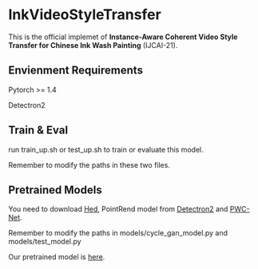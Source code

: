# InkVideoStyleTransfer

This is the official implemet of **Instance-Aware Coherent Video Style Transfer for Chinese Ink Wash Painting** (IJCAI-21).

## Envienment Requirements 

Pytorch >= 1.4

Detectron2

## Train & Eval
run train_up.sh or test_up.sh to train or evaluate this model.

Remember to modify the paths in these two files.

## Pretrained Models
You need to download [Hed](https://github.com/xwjabc/hed), PointRend model from [Detectron2](https://github.com/facebookresearch/detectron2/blob/main/docs/index.rst) and [PWC-Net](https://github.com/sniklaus/pytorch-pwc).

Remember to modify the paths in models/cycle_gan_model.py and models/test_model.py

Our pretrained model is [here](https://1drv.ms/u/s!AtiCcSW9ZS9IqAm0wM-D3DPz2Bqf?e=DDuqsm).
